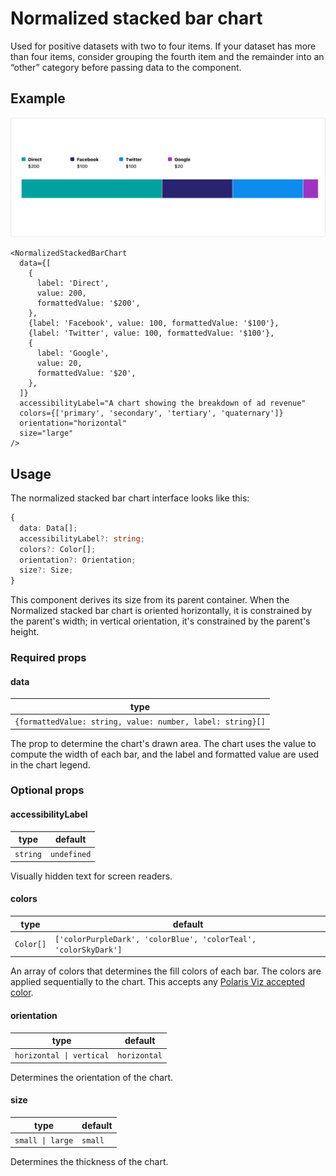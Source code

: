 # Normalized stacked bar chart

Used for positive datasets with two to four items. If your dataset has more than four items, consider grouping the fourth item and the remainder into an “other” category before passing data to the component.

## Example

<img src="normalized-stacked-bar-chart.png" alt="Normalized stacked bar chart example image" />

```tsx
<NormalizedStackedBarChart
  data={[
    {
      label: 'Direct',
      value: 200,
      formattedValue: '$200',
    },
    {label: 'Facebook', value: 100, formattedValue: '$100'},
    {label: 'Twitter', value: 100, formattedValue: '$100'},
    {
      label: 'Google',
      value: 20,
      formattedValue: '$20',
    },
  ]}
  accessibilityLabel="A chart showing the breakdown of ad revenue"
  colors={['primary', 'secondary', 'tertiary', 'quaternary']}
  orientation="horizontal"
  size="large"
/>
```

## Usage

The normalized stacked bar chart interface looks like this:

```typescript
{
  data: Data[];
  accessibilityLabel?: string;
  colors?: Color[];
  orientation?: Orientation;
  size?: Size;
}
```

This component derives its size from its parent container. When the Normalized stacked bar chart is oriented horizontally, it is constrained by the parent's width; in vertical orientation, it's constrained by the parent's height.

### Required props

#### data

| type                                                       |
| ---------------------------------------------------------- |
| `{formattedValue: string, value: number, label: string}[]` |

The prop to determine the chart's drawn area. The chart uses the value to compute the width of each bar, and the label and formatted value are used in the chart legend.

### Optional props

#### accessibilityLabel

| type     | default     |
| -------- | ----------- |
| `string` | `undefined` |

Visually hidden text for screen readers.

#### colors

| type      | default                                                         |
| --------- | --------------------------------------------------------------- |
| `Color[]` | `['colorPurpleDark', 'colorBlue', 'colorTeal', 'colorSkyDark']` |

An array of colors that determines the fill colors of each bar. The colors are applied sequentially to the chart. This accepts any [Polaris Viz accepted color](/documentation/Polaris-Viz-colors.md).

#### orientation

| type                     | default      |
| ------------------------ | ------------ |
| `horizontal \| vertical` | `horizontal` |

Determines the orientation of the chart.

#### size

| type             | default |
| ---------------- | ------- |
| `small \| large` | `small` |

Determines the thickness of the chart.
